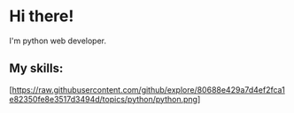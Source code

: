 Hi there!
=========
I'm python web developer.

My skills:
----------
[https://raw.githubusercontent.com/github/explore/80688e429a7d4ef2fca1e82350fe8e3517d3494d/topics/python/python.png]

<!--
**ivnpvl/ivnpvl** is a ✨ _special_ ✨ repository because its `README.md` (this file) appears on your GitHub profile.

Here are some ideas to get you started:

- 🔭 I’m currently working on ...
- 🌱 I’m currently learning ...
- 👯 I’m looking to collaborate on ...
- 🤔 I’m looking for help with ...
- 💬 Ask me about ...
- 📫 How to reach me: ...
- 😄 Pronouns: ...
- ⚡ Fun fact: ...
-->
